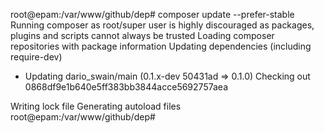 root@epam:/var/www/github/dep# composer update --prefer-stable
Running composer as root/super user is highly discouraged as packages, plugins and scripts cannot always be trusted
Loading composer repositories with package information
Updating dependencies (including require-dev)
  - Updating dario_swain/main (0.1.x-dev 50431ad => 0.1.0)
    Checking out 0868df9e1b640e5ff383bb3844acce5692757aea

Writing lock file
Generating autoload files
root@epam:/var/www/github/dep#
